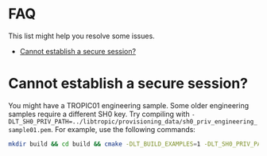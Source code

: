 # FAQ

This list might help you resolve some issues.

- [Cannot establish a secure session?](#cannot-establish-a-secure-session)

# Cannot establish a secure session?

You might have a TROPIC01 engineering sample. Some older engineering samples require a different SH0 key. Try compiling with `-DLT_SH0_PRIV_PATH=../libtropic/provisioning_data/sh0_priv_engineering_sample01.pem`. For example, use the following commands:
```bash
mkdir build && cd build && cmake -DLT_BUILD_EXAMPLES=1 -DLT_SH0_PRIV_PATH=../libtropic/provisioning_data/sh0_priv_engineering_sample01.pem .. && make
```
